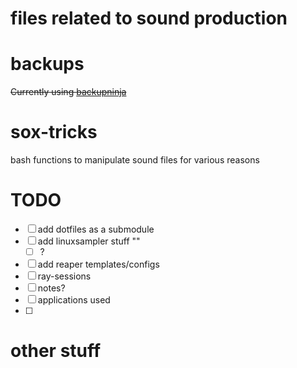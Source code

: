 # files related to sound production


# backups

~~Currently using [backupninja](https://wiki.herzbube.ch/index.php/Backupninja)~~

# sox-tricks

bash functions to manipulate sound files for various reasons

# TODO

- [ ] add dotfiles as a submodule
- [ ] add linuxsampler stuff ""
  - [ ] ?
- [ ] add reaper templates/configs
- [ ] ray-sessions
- [ ] notes?
- [ ] applications used
- [ ]

# other stuff
